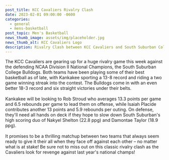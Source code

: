 ```yaml
---
post_title: KCC Cavaliers Rivalry Clash
date: 2023-02-01 09:00:00 -0600
categories:
  - general
  - mens-basketball
post_topic: Men's Basketball
news_thumb_image: assets/img/placeholder.jpg
news_thumb_alt: KCC Cavaliers Logo
description: Rivalry Clash between KCC Cavaliers and South Suburban College Bulldogs.
---
```

The KCC Cavaliers are gearing up for a huge rivalry game this week against the defending NCAA Division II National Champions, the South Suburban College Bulldogs. Both teams have been playing some of their best basketball as of late, with Kankakee sporting a 13-8 record and riding a two game winning streak into the contest. The Bulldogs come in with an even better 18-3 record and six straight victories under their belts.<br>&nbsp;<br>Kankakee will be looking to Rob Stroud who averages 13.3 points per game and 6.5 rebounds per game to lead them on offense, while Isaiah Placide contributes another 13 points and 5.9 rebounds per outing. On defense, they'll need all hands on deck if they hope to slow down South Suburban's high scoring duo of Nakyel Shelton (22.8 ppg) and Damontae Taylor (18.9 ppg).&nbsp;<br>&nbsp;<br>It promises to be a thrilling matchup between two teams that always seem ready to give it their all when they face off against each other – no matter what is at stake! Be sure not to miss out on this classic rivalry clash as the Cavaliers look for revenge against last year's national champs!